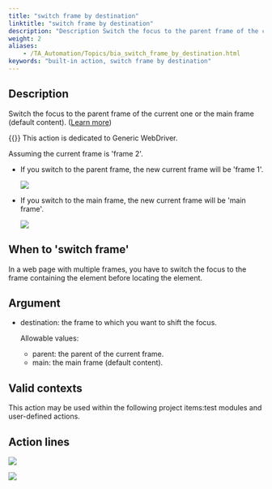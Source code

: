 ```yaml
--- 
title: "switch frame by destination"
linktitle: "switch frame by destination"
description: "Description Switch the focus to the parent frame of the current one or the main frame (default content). ( Learn more ) Important: This action is dedicated to Generic WebDriver. Assuming the current ..."
weight: 2
aliases: 
    - /TA_Automation/Topics/bia_switch_frame_by_destination.html
keywords: "built-in action, switch frame by destination"
---
```


## Description  

Switch the focus to the parent frame of the current one or the main frame \(default content\). \([Learn more](https://www.guru99.com/handling-iframes-selenium.html)\)

{{<important>}} This action is dedicated to Generic WebDriver.

Assuming the current frame is 'frame 2'.

-   If you switch to the parent frame, the new current frame will be 'frame 1'.

    ![](/images/TA_Automation/Images/bia_switch_frame_by_destination_parent_illustration.png)

-   If you switch to the main frame, the new current frame will be 'main frame'.

    ![](/images/TA_Automation/Images/bia_switch_frame_by_destination_main_illustration.png)


## When to 'switch frame'

In a web page with multiple frames, you have to switch the focus to the frame containing the element before locating the element.

## Argument  

-   destination: the frame to which you want to shift the focus.

    Allowable values:

    -   parent: the parent of the current frame.
    -   main: the main frame \(default content\).

## Valid contexts

This action may be used within the following project items:test modules and user-defined actions.

## Action lines  

![](/images/TA_Automation/Images/bia_switch_frame_by_destination_parent_pgm.png)

![](/images/TA_Automation/Images/bia_switch_frame_by_destination_main_pgm.png)




